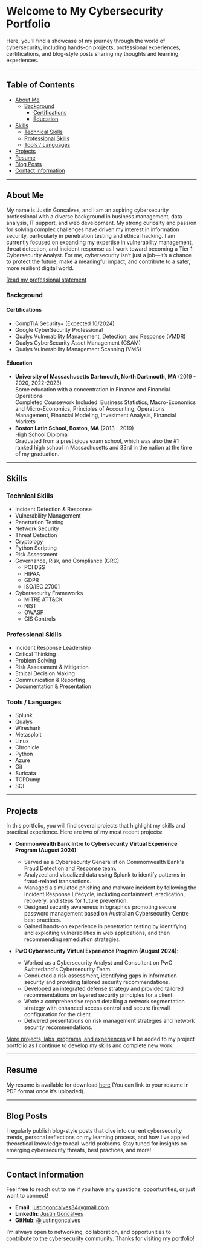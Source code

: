 # Welcome to My Cybersecurity Portfolio
Here, you'll find a showcase of my journey through the world of cybersecurity, including hands-on projects, professional experiences, certifications, and blog-style posts sharing my thoughts and learning experiences.

---

## Table of Contents
- [About Me](#about-me)
   - [Background](#background)
     - [Certifications](#certifications)
     - [Education](#education)
- [Skills](#skills)
   - [Technical Skills](#technical-skills)
   - [Professional Skills](#professional-skills)
   - [Tools / Languages](#tools--languages)
- [Projects](#projects)
- [Resume](#resume)
- [Blog Posts](#blog-posts)
- [Contact Information](#contact-information)
  
---

## About Me
My name is Justin Goncalves, and I am an aspiring cybersecurity professional with a diverse background in business management, data analysis, IT support, and web development. My strong curiosity and passion for solving complex challenges have driven my interest in information security, particularly in penetration testing and ethical hacking. I am currently focused on expanding my expertise in vulnerability management, threat detection, and incident response as I work toward becoming a Tier 1 Cybersecurity Analyst. For me, cybersecurity isn’t just a job—it’s a chance to protect the future, make a meaningful impact, and contribute to a safer, more resilient digital world.

[Read my professional statement](About_Me.md)

### Background

#### Certifications
- CompTIA Security+ (Expected 10/2024)
- Google CyberSecurity Professional
- Qualys Vulnerability Management, Detection, and Response (VMDR)
- Qualys CyberSecurity Asset Management (CSAM)
- Qualys Vulnerability Management Scanning (VMS)

#### Education
- **University of Massachusetts Dartmouth, North Dartmouth, MA** (2019 - 2020, 2022-2023)  
  Some education with a concentration in Finance and Financial Operations  
  Completed Coursework Included: Business Statistics, Macro-Economics and Micro-Economics, Principles of Accounting, Operations Management, Financial Modeling, Investment Analysis, Financial Markets
- **Boston Latin School, Boston, MA** (2013 - 2019)  
  High School Diploma  
  Graduated from a prestigious exam school, which was also the #1 ranked high school in Massachusetts and 33rd in the nation at the time of my graduation.

---

## Skills

### Technical Skills
- Incident Detection & Response
- Vulnerability Management
- Penetration Testing
- Network Security
- Threat Detection
- Cryptology
- Python Scripting
- Risk Assessment
- Governance, Risk, and Compliance (GRC)
  - PCI DSS
  - HIPAA
  - GDPR
  - ISO/IEC 27001
- Cybersecurity Frameworks
  - MITRE ATT&CK
  - NIST
  - OWASP
  - CIS Controls

### Professional Skills
- Incident Response Leadership
- Critical Thinking
- Problem Solving
- Risk Assessment & Mitigation
- Ethical Decision Making
- Communication & Reporting
- Documentation & Presentation

### Tools / Languages
- Splunk
- Qualys
- Wireshark
- Metasploit
- Linux
- Chronicle
- Python
- Azure
- Git
- Suricata
- TCPDump
- SQL

---

## Projects

In this portfolio, you will find several projects that highlight my skills and practical experience. Here are two of my most recent projects:

- **Commonwealth Bank Intro to Cybersecurity Virtual Experience Program (August 2024)**:
   - Served as a Cybersecurity Generalist on Commonwealth Bank's Fraud Detection and Response team.
   - Analyzed and visualized data using Splunk to identify patterns in fraud-related transactions.
   - Managed a simulated phishing and malware incident by following the Incident Response Lifecycle, including containment, eradication, recovery, and steps for future prevention.
   - Designed security awareness infographics promoting secure password management based on Australian Cybersecurity Centre best practices.
   - Gained hands-on experience in penetration testing by identifying and exploiting vulnerabilities in web applications, and then recommending remediation strategies.

- **PwC Cybersecurity Virtual Experience Program (August 2024)**:
   - Worked as a Cybersecurity Analyst and Consultant on PwC Switzerland's Cybersecurity Team.
   - Conducted a risk assessment, identifying gaps in information security and providing tailored security recommendations.
   - Developed an integrated defense strategy and provided tailored recommendations on layered security principles for a client.
   - Wrote a comprehensive report detailing a network segmentation strategy with enhanced access control and secure firewall configuration for the client.
   - Delivered presentations on risk management strategies and network security recommendations.
     
[More projects, labs, programs, and experiences](https://github.com/yourusername/your-projects-page) will be added to my project portfolio as I continue to develop my skills and complete new work.

---

## Resume

My resume is available for download [here](#) (You can link to your resume in PDF format once it’s uploaded).

---

## Blog Posts

I regularly publish blog-style posts that dive into current cybersecurity trends, personal reflections on my learning process, and how I’ve applied theoretical knowledge to real-world problems. Stay tuned for insights on emerging cybersecurity threats, best practices, and more!

---

## Contact Information

Feel free to reach out to me if you have any questions, opportunities, or just want to connect!

- **Email**: justingoncalves34@gmail.com
- **LinkedIn**: [Justin Goncalves](https://www.linkedin.com/in/justingoncalves/) 
- **GitHub**: [@justingoncalves](https://github.com/justingoncalves)

I’m always open to networking, collaboration, and opportunities to contribute to the cybersecurity community. Thanks for visiting my portfolio!
